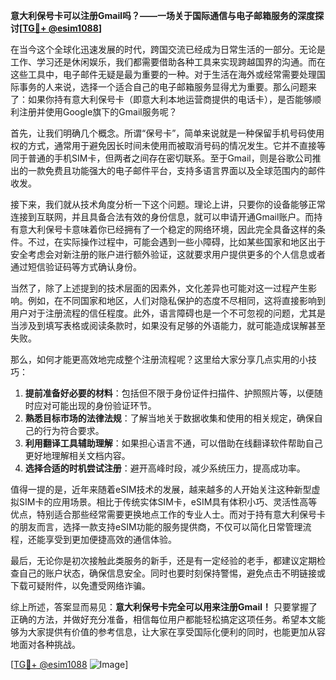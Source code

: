 **意大利保号卡可以注册Gmail吗？——一场关于国际通信与电子邮箱服务的深度探讨[[TG💪+ @esim1088](https://t.me/s/esim1088)]**

在当今这个全球化迅速发展的时代，跨国交流已经成为日常生活的一部分。无论是工作、学习还是休闲娱乐，我们都需要借助各种工具来实现跨越国界的沟通。而在这些工具中，电子邮件无疑是最为重要的一种。对于生活在海外或经常需要处理国际事务的人来说，选择一个适合自己的电子邮箱服务显得尤为重要。那么问题来了：如果你持有意大利保号卡（即意大利本地运营商提供的电话卡），是否能够顺利注册并使用Google旗下的Gmail服务呢？

首先，让我们明确几个概念。所谓“保号卡”，简单来说就是一种保留手机号码使用权的方式，通常用于避免因长时间未使用而被取消号码的情况发生。它并不直接等同于普通的手机SIM卡，但两者之间存在密切联系。至于Gmail，则是谷歌公司推出的一款免费且功能强大的电子邮件平台，支持多语言界面以及全球范围内的邮件收发。

接下来，我们就从技术角度分析一下这个问题。理论上讲，只要你的设备能够正常连接到互联网，并且具备合法有效的身份信息，就可以申请开通Gmail账户。而持有意大利保号卡意味着你已经拥有了一个稳定的网络环境，因此完全具备这样的条件。不过，在实际操作过程中，可能会遇到一些小障碍，比如某些国家和地区出于安全考虑会对新注册的账户进行额外验证，这就要求用户提供更多的个人信息或者通过短信验证码等方式确认身份。

当然了，除了上述提到的技术层面的因素外，文化差异也可能对这一过程产生影响。例如，在不同国家和地区，人们对隐私保护的态度不尽相同，这将直接影响到用户对于注册流程的信任程度。此外，语言障碍也是一个不可忽视的问题，尤其是当涉及到填写表格或阅读条款时，如果没有足够的外语能力，就可能造成误解甚至失败。

那么，如何才能更高效地完成整个注册流程呢？这里给大家分享几点实用的小技巧：

1. **提前准备好必要的材料**：包括但不限于身份证件扫描件、护照照片等，以便随时应对可能出现的身份验证环节。
2. **熟悉目标市场的法律法规**：了解当地关于数据收集和使用的相关规定，确保自己的行为符合要求。
3. **利用翻译工具辅助理解**：如果担心语言不通，可以借助在线翻译软件帮助自己更好地理解相关文档内容。
4. **选择合适的时机尝试注册**：避开高峰时段，减少系统压力，提高成功率。

值得一提的是，近年来随着eSIM技术的发展，越来越多的人开始关注这种新型虚拟SIM卡的应用场景。相比于传统实体SIM卡，eSIM具有体积小巧、灵活性高等优点，特别适合那些经常需要更换地点工作的专业人士。而对于持有意大利保号卡的朋友而言，选择一款支持eSIM功能的服务提供商，不仅可以简化日常管理流程，还能享受到更加便捷高效的通信体验。

最后，无论你是初次接触此类服务的新手，还是有一定经验的老手，都建议定期检查自己的账户状态，确保信息安全。同时也要时刻保持警惕，避免点击不明链接或下载可疑附件，以免遭受网络诈骗。

综上所述，答案显而易见：**意大利保号卡完全可以用来注册Gmail！** 只要掌握了正确的方法，并做好充分准备，相信每位用户都能轻松搞定这项任务。希望本文能够为大家提供有价值的参考信息，让大家在享受国际化便利的同时，也能更加从容地面对各种挑战。

[[TG💪+ @esim1088](https://t.me/s/esim1088) ![Image](https://i.postimg.cc/4NQfJmqS/Snipaste-2025-05-13-00-14-12.png)]